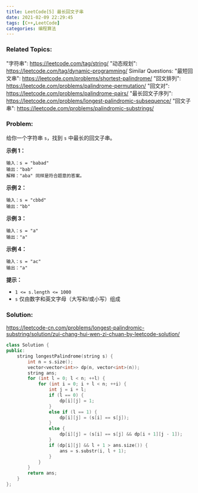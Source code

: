 ```yaml
---
title: LeetCode[5] 最长回文子串
date: 2021-02-09 22:29:45
tags: [C++,LeetCode]
categories: 编程算法
---
```


### Related Topics:

"字符串": https://leetcode.com/tag/string/ "动态规划": https://leetcode.com/tag/dynamic-programming/ Similar Questions: "最短回文串": https://leetcode.com/problems/shortest-palindrome/ "回文排列": https://leetcode.com/problems/palindrome-permutation/ "回文对": https://leetcode.com/problems/palindrome-pairs/ "最长回文子序列": https://leetcode.com/problems/longest-palindromic-subsequence/ "回文子串": https://leetcode.com/problems/palindromic-substrings/

### Problem:

给你一个字符串 `s`，找到 `s` 中最长的回文子串。

**示例 1：**

```
输入：s = "babad"
输出："bab"
解释："aba" 同样是符合题意的答案。
```

**示例 2：**

```
输入：s = "cbbd"
输出："bb"
```

**示例 3：**

```
输入：s = "a"
输出："a"
```

**示例 4：**

```
输入：s = "ac"
输出："a"
```

**提示：**

- `1 <= s.length <= 1000`
- `s` 仅由数字和英文字母（大写和/或小写）组成

<!--more-->

### Solution:

https://leetcode-cn.com/problems/longest-palindromic-substring/solution/zui-chang-hui-wen-zi-chuan-by-leetcode-solution/

```cpp
class Solution {
public:
    string longestPalindrome(string s) {
        int n = s.size();
        vector<vector<int>> dp(n, vector<int>(n));
        string ans;
        for (int l = 0; l < n; ++l) {
            for (int i = 0; i + l < n; ++i) {
                int j = i + l;
                if (l == 0) {
                    dp[i][j] = 1;
                }
                else if (l == 1) {
                    dp[i][j] = (s[i] == s[j]);
                }
                else {
                    dp[i][j] = (s[i] == s[j] && dp[i + 1][j - 1]);
                }
                if (dp[i][j] && l + 1 > ans.size()) {
                    ans = s.substr(i, l + 1);
                }
            }
        }
        return ans;
    }
};
```